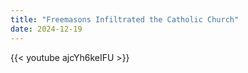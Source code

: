 ```yaml
---
title: "Freemasons Infiltrated the Catholic Church"
date: 2024-12-19
---
```


{{< youtube ajcYh6keIFU >}}
